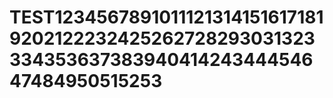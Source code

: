 # TEST1234567891011121314151617181920212223242526272829303132333435363738394041424344454647484950515253